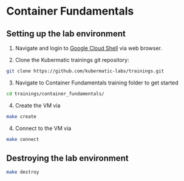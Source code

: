 # Container Fundamentals

## Setting up the lab environment

1. Navigate and login to [Google Cloud Shell](https://ssh.cloud.google.com ) via web browser.

2. Clone the Kubermatic trainings git repository:

```bash
git clone https://github.com/kubermatic-labs/trainings.git
```

3. Navigate to Container Fundamentals training folder to get started

```bash  
cd trainings/container_fundamentals/
```

4. Create the VM via 

```bash  
make create
```

4. Connect to the VM via

```bash  
make connect
```

## Destroying the lab environment

```bash  
make destroy
```

